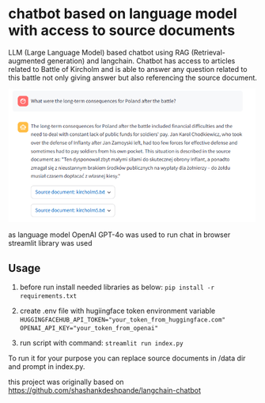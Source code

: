 # chatbot based on language model with access to source documents 

LLM (Large Language Model) based chatbot using RAG (Retrieval-augmented generation) and langchain.
Chatbot has access to articles related to Battle of Kircholm and is able to answer any question related to this battle not only giving answer but also referencing the source document.

<img src="10.png" width="500px"/>

as language model OpenAI GPT-4o was used
to run chat in browser streamlit library was used

## Usage
1. before run install needed libraries as below:
`pip install -r requirements.txt`

2. create .env file with hugiingface token environment variable 
`HUGGINGFACEHUB_API_TOKEN="your_token_from_huggingface.com"`
`OPENAI_API_KEY="your_token_from_openai"`

3. run script with command:
`streamlit run index.py`

To run it for your purpose you can replace source documents in /data dir and prompt in index.py.

this project was originally based on https://github.com/shashankdeshpande/langchain-chatbot
